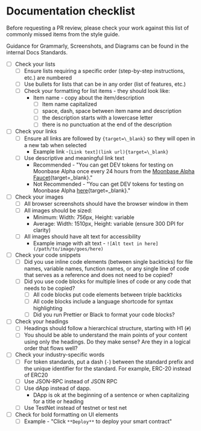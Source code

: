 # Documentation checklist

Before requesting a PR review, please check your work against this list of commonly missed items from the style guide. 

Guidance for Grammarly, Screenshots, and Diagrams can be found in the internal Docs Standards. 

- [ ] Check your lists
    - [ ] Ensure lists requiring a specific order (step-by-step instructions, etc.) are numbered
    - [ ] Use bullets for lists that can be in any order (list of features, etc.)
    - [ ] Check your formatting for list items - they should look like:
	    - Item name - copy about the item/description
		    - [ ] Item name capitalized
		    - [ ] space, dash, space between item name and description
		    - [ ] the description starts with a lowercase letter
		    - [ ] there is no punctuation at the end of the description
- [ ] Check your links
	- [ ] Ensure all links are followed by `{target=\_blank}` so they will open in a new tab when selected
		- Example link -`[Link text](link url){target=\_blank}`
	- [ ] Use descriptive and meaningful link text
		- Recommended -  "You can get DEV tokens for testing on Moonbase Alpha once every 24 hours from the [Moonbase Alpha Faucet](https://faucet.moonbeam.network/){target=\_blank}." 
		- Not Recommended -  "You can get DEV tokens for testing on Moonbase Alpha [here](url){target=\_blank}."
- [ ] Check your images
  - [ ] All browser screenshots should have the browser window in them
  - [ ] All images should be sized:
    - Minimum: Width: 756px, Height: variable
    - Average: Width: 1510px, Height: variable (ensure 300 DPI for clarity)
  - [ ] All images should have alt text for accessibility
    - Example image with alt text - `![Alt text in here](/path/to/image/goes/here)`
- [ ] Check your code snippets
	- [ ] Did you use inline code elements (between single backticks) for file names, variable names, function names, or any single line of code that serves as a reference and does not need to be copied?
	- [ ] Did you use code blocks for multiple lines of code or any code that needs to be copied?
		- [ ] All code blocks put code elements between triple backticks 
		- [ ] All code blocks include a language shortcode for syntax highlighting
		- [ ] Did you run Prettier or Black to format your code blocks?
- [ ] Check your headings
	- [ ] Headings should follow a hierarchical structure, starting with H1 (`#`)
	- [ ] You should be able to understand the main points of your content using only the headings. Do they make sense? Are they in a logical order that flows well?
- [ ] Check your industry-specific words 
	- [ ] For token standards, put a dash (`-`) between the standard prefix and the unique identifier for the standard. For example, ERC-20 instead of ERC20
	- [ ] Use JSON-RPC instead of JSON RPC
	- [ ] Use dApp instead of dapp.  
		- DApp is ok at the beginning of a sentence or when capitalizing for a title or heading
	- [ ] Use TestNet instead of testnet or test net
- [ ] Check for bold formatting on UI elements 
	- [ ] Example - "Click `**Deploy**` to deploy your smart contract"